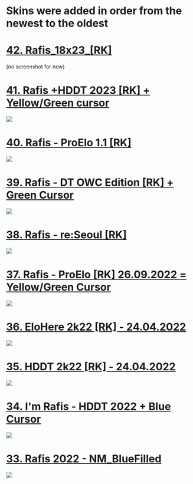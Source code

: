 # Skins were added in order from the newest to the oldest
# [42. Rafis_18x23_[RK]](https://cdn.discordapp.com/attachments/694269203796066325/1147951668357513308/Rafis_18x23_RK.osk)
(no screenshot for now)
# [41. Rafis +HDDT 2023 [RK] + Yellow/Green cursor]([https://mega.nz/folder/WAdhxLbB#4tkGJVPcrtdecPSdDEly8g](https://mega.nz/file/494BmThD#Fpx-XCwxZebOMyG5pt0r7_S082X9bHKBlidujO0HQ6w))
![]([https://cdn.discordapp.com/attachments/689201598605688960/1142942566946439328/67gec1692573305.png](https://imgur.com/a/wAffgTa))

# [40. Rafis - ProElo 1.1 [RK]](https://mega.nz/folder/nA1hVTwA#GPjsBxQknpjeg4-tPkIC1g)
![](https://cdn.discordapp.com/attachments/689201598605688960/1071580818650181723/screenshot248_1.jpg)

# [39. Rafis - DT OWC Edition [RK] + Green Cursor](https://mega.nz/folder/vQM3TRpK#jjUTFAlfvE0NLq97pzT7_g)
![](https://cdn.discordapp.com/attachments/689201598605688960/1037127158650384454/screenshot215.jpg)

# [38. Rafis - re:Seoul [RK]](https://mega.nz/folder/aZk3yaiR#wE0yeDL7D29wpIfEQElypw)
![](https://cdn.discordapp.com/attachments/689201598605688960/1037127217399992370/screenshot211.jpg)

# [37. Rafis - ProElo [RK] 26.09.2022 = Yellow/Green Cursor](https://mega.nz/folder/fE0QnBTD#1NERtgKBrmVVagWKgIHHAA)
![](https://cdn.discordapp.com/attachments/689201598605688960/1031622033789964318/screenshot147.jpg)

# [36. EloHere 2k22 [RK] - 24.04.2022](https://mega.nz/folder/WJFUhLBQ#yPoptwxPcgrGgCwvyDqRtw)
![](https://cdn.discordapp.com/attachments/689201598605688960/967753260029071360/screenshot064.jpg)

# [35. HDDT 2k22 [RK] - 24.04.2022](https://mega.nz/folder/WJFUhLBQ#yPoptwxPcgrGgCwvyDqRtw)
![](https://cdn.discordapp.com/attachments/689201598605688960/967753260259770398/screenshot041.jpg)

# [34. I'm Rafis - HDDT 2022 + Blue Cursor](https://mega.nz/folder/6A0RjC4B#dfjrjAyG_h1zNTsolpXHbQ)
![](https://cdn.discordapp.com/attachments/689201598605688960/935974114370412584/screenshot3351.jpg)

#  [33. Rafis 2022 - NM_BlueFilled](https://mega.nz/folder/nE9nBYDR#x-u9emXNoc5sCzRpACW5CQ)
![](https://cdn.discordapp.com/attachments/689201598605688960/935959309391630346/nmb.jpg)
